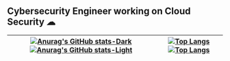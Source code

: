 ## Cybersecurity Engineer working on Cloud Security ☁

| [![Anurag's GitHub stats-Dark](https://github-readme-stats.vercel.app/api?username=Kaputt4&show_icons=true&count_private=true&include_all_commits=true&hide_border=true&theme=dark#gh-dark-mode-only)](https://github.com/anuraghazra/github-readme-stats#gh-dark-mode-only) [![Anurag's GitHub stats-Light](https://github-readme-stats.vercel.app/api?username=Kaputt4&show_icons=true&count_private=true&include_all_commits=true&hide_border=true&theme=default#gh-light-mode-only)](https://github.com/anuraghazra/github-readme-stats#gh-light-mode-only)    |    [![Top Langs](https://github-readme-stats.vercel.app/api/top-langs/?username=Kaputt4&hide=TeX&layout=compact&show_icons=true&hide_border=true&theme=dark#gh-dark-mode-only)](https://github.com/anuraghazra/github-readme-stats#gh-dark-mode-only) [![Top Langs](https://github-readme-stats.vercel.app/api/top-langs/?username=Kaputt4&hide=TeX&layout=compact&show_icons=true&hide_border=true&theme=default#gh-light-mode-only)](https://github.com/anuraghazra/github-readme-stats#gh-light-mode-only) |
| ------------- | ------------- |

<!--
<a href="#"><img height="600" src="https://metrics.lecoq.io/Kaputt4?template=terminal&base.activity=0&base.community=0&base.metadata=0&isocalendar=1&gists=1&repositories=1&base=header%2C%20activity%2C%20community%2C%20repositories%2C%20metadata&base.indepth=false&base.hireable=false&base.skip=false&repositories.batch=100&repositories.forks=false&repositories.affiliations=owner&isocalendar=false&isocalendar.duration=half-year&repositories=false&repositories.pinned=0&repositories.starred=0&repositories.random=0&repositories.order=featured%2C%20pinned%2C%20starred%2C%20random&gists=false&config.timezone=Europe%2FMadrid" /></a>
-->
